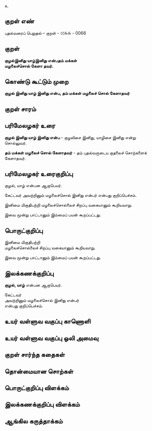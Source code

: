 உ

## குறள் எண் 

புதல்வரைப் பெறுதல் – குறள் - ௦௦௬௬ - 0066
## குறள் 

**குழல்இனிது யாழ்இனிது என்பதம் மக்கள்  
மழலைச்சொல் கேளா தவர்.** 

## கொண்டு கூட்டும் முறை

**குழல் இனிது யாழ் இனிது என்ப, தம் மக்கள் மழலைச் சொல் கேளாதவர்**  

## குறள் சாரம் 


## பரிமேலழகர் உரை

**குழல் இனிது யாழ் இனிது என்ப** - குழலிசை இனிது, யாழிசை இனிது என்று சொல்லுவர்.  

**தம் மக்கள் மழலைச் சொல் கேளாதவர்** - தம் புதல்வருடைய குதலைச் சொற்களைக் கேளாதவர்.	

## பரிமேலழகர் உரைகுறிப்பு   

குழல், யாழ் என்பன ஆகுபெயர்.  

கேட்டவர் அவற்றினும் மழலைச்சொல் இனிது என்பர் என்பது குறிப்பெச்சம்.

இனிமை மிகுதிபற்றி மழலைச்சொல்லைச் சிறப்பு வகையானும் கூறியவாறு.  

இவை மூன்று பாட்டானும் இம்மைப் பயன் கூறப்பட்டது.  

## பொருட்குறிப்பு 

இனிமை மிகுதிபற்றி  
மழலைச்சொல்லைச் சிறப்பு வகையானும் கூறியவாறு. 

இவை மூன்று பாட்டானும் இம்மைப் பயன் கூறப்பட்டது.  

## இலக்கணக்குறிப்பு  

**குழல், யாழ்** என்பன ஆகுபெயர்.  

கேட்டவர்  
அவற்றினும் மழலைச்சொல் இனிது என்பர்  
என்பது குறிப்பெச்சம்.  

## உயர் வள்ளுவ வகுப்பு காணொளி


## உயர் வள்ளுவ வகுப்பு ஒலி அமைவு 

 
## குறள் சார்ந்த கதைகள் 


## தொன்மையான சொற்கள்


## பொருட்குறிப்பு விளக்கம்


## இலக்கணக்குறிப்பு விளக்கம்


## ஆங்கில கருத்தாக்கம் 


